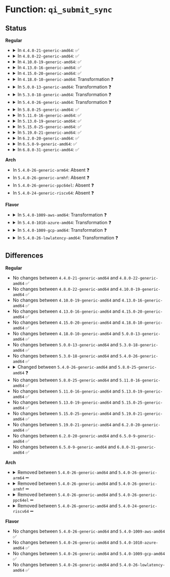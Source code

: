 # Function: <code>qi_submit_sync</code>

## Status
<b>Regular</b>
<ul>
<li>
<details>
<summary>In <code>4.4.0-21-generic-amd64</code>: ✅</summary>

```c
int qi_submit_sync(struct qi_desc * desc, struct intel_iommu * iommu)
```

```json
{
  "name": "qi_submit_sync",
  "collision_type": "Unique Global",
  "inline_type": "No",
  "funcs": [
    {
      "addr": 18446744071584303472,
      "name": "qi_submit_sync",
      "external": true,
      "loc": "drivers/iommu/dmar.c:1192",
      "file": "drivers/iommu/dmar.c",
      "inline": "seen, unknown",
      "caller_inline": [],
      "caller_func": [
        "drivers/iommu/dmar.c:qi_global_iec",
        "drivers/iommu/dmar.c:qi_flush_context",
        "drivers/iommu/dmar.c:qi_flush_iotlb",
        "drivers/iommu/dmar.c:qi_flush_dev_iotlb",
        "drivers/iommu/intel-svm.c:intel_mm_release",
        "drivers/iommu/intel-svm.c:intel_svm_unbind_mm",
        "drivers/iommu/intel-svm.c:prq_event_thread",
        "drivers/iommu/intel-svm.c:prq_event_thread",
        "drivers/iommu/intel-svm.c:intel_svm_bind_mm",
        "drivers/iommu/intel_irq_remapping.c:modify_irte",
        "drivers/iommu/intel_irq_remapping.c:intel_free_irq_resources"
      ]
    }
  ],
  "symbols": [
    {
      "addr": 18446744071584303472,
      "name": "qi_submit_sync",
      "section": ".text",
      "bind": "STB_GLOBAL",
      "size": 983
    }
  ]
}
```
</details>
</li>
<li>
<details>
<summary>In <code>4.8.0-22-generic-amd64</code>: ✅</summary>

```c
int qi_submit_sync(struct qi_desc * desc, struct intel_iommu * iommu)
```

```json
{
  "name": "qi_submit_sync",
  "collision_type": "Unique Global",
  "inline_type": "No",
  "funcs": [
    {
      "addr": 18446744071584649776,
      "name": "qi_submit_sync",
      "external": true,
      "loc": "drivers/iommu/dmar.c:1208",
      "file": "drivers/iommu/dmar.c",
      "inline": "seen, unknown",
      "caller_inline": [],
      "caller_func": [
        "drivers/iommu/dmar.c:qi_flush_dev_iotlb",
        "drivers/iommu/dmar.c:qi_flush_iotlb",
        "drivers/iommu/dmar.c:qi_flush_context",
        "drivers/iommu/dmar.c:qi_global_iec",
        "drivers/iommu/intel-svm.c:prq_event_thread",
        "drivers/iommu/intel-svm.c:prq_event_thread",
        "drivers/iommu/intel-svm.c:intel_svm_unbind_mm",
        "drivers/iommu/intel-svm.c:intel_svm_bind_mm",
        "drivers/iommu/intel-svm.c:intel_mm_release",
        "drivers/iommu/intel_irq_remapping.c:intel_free_irq_resources",
        "drivers/iommu/intel_irq_remapping.c:modify_irte"
      ]
    }
  ],
  "symbols": [
    {
      "addr": 18446744071584649776,
      "name": "qi_submit_sync",
      "section": ".text",
      "bind": "STB_GLOBAL",
      "size": 875
    }
  ]
}
```
</details>
</li>
<li>
<details>
<summary>In <code>4.10.0-19-generic-amd64</code>: ✅</summary>

```c
int qi_submit_sync(struct qi_desc * desc, struct intel_iommu * iommu)
```

```json
{
  "name": "qi_submit_sync",
  "collision_type": "Unique Global",
  "inline_type": "No",
  "funcs": [
    {
      "addr": 18446744071584835824,
      "name": "qi_submit_sync",
      "external": true,
      "loc": "drivers/iommu/dmar.c:1209",
      "file": "drivers/iommu/dmar.c",
      "inline": "seen, unknown",
      "caller_inline": [],
      "caller_func": [
        "drivers/iommu/dmar.c:qi_flush_dev_iotlb",
        "drivers/iommu/dmar.c:qi_flush_iotlb",
        "drivers/iommu/dmar.c:qi_flush_context",
        "drivers/iommu/dmar.c:qi_global_iec",
        "drivers/iommu/intel-svm.c:prq_event_thread",
        "drivers/iommu/intel-svm.c:prq_event_thread",
        "drivers/iommu/intel-svm.c:intel_svm_unbind_mm",
        "drivers/iommu/intel-svm.c:intel_svm_bind_mm",
        "drivers/iommu/intel-svm.c:intel_mm_release",
        "drivers/iommu/intel_irq_remapping.c:intel_free_irq_resources",
        "drivers/iommu/intel_irq_remapping.c:modify_irte"
      ]
    }
  ],
  "symbols": [
    {
      "addr": 18446744071584835824,
      "name": "qi_submit_sync",
      "section": ".text",
      "bind": "STB_GLOBAL",
      "size": 875
    }
  ]
}
```
</details>
</li>
<li>
<details>
<summary>In <code>4.13.0-16-generic-amd64</code>: ✅</summary>

```c
int qi_submit_sync(struct qi_desc * desc, struct intel_iommu * iommu)
```

```json
{
  "name": "qi_submit_sync",
  "collision_type": "Unique Global",
  "inline_type": "No",
  "funcs": [
    {
      "addr": 18446744071584925520,
      "name": "qi_submit_sync",
      "external": true,
      "loc": "drivers/iommu/dmar.c:1218",
      "file": "drivers/iommu/dmar.c",
      "inline": "seen, unknown",
      "caller_inline": [],
      "caller_func": [
        "drivers/iommu/dmar.c:qi_flush_dev_iotlb",
        "drivers/iommu/dmar.c:qi_flush_iotlb",
        "drivers/iommu/dmar.c:qi_flush_context",
        "drivers/iommu/dmar.c:qi_global_iec",
        "drivers/iommu/intel-svm.c:prq_event_thread",
        "drivers/iommu/intel-svm.c:prq_event_thread",
        "drivers/iommu/intel-svm.c:intel_svm_unbind_mm",
        "drivers/iommu/intel-svm.c:intel_svm_bind_mm",
        "drivers/iommu/intel-svm.c:intel_mm_release",
        "drivers/iommu/intel_irq_remapping.c:intel_free_irq_resources",
        "drivers/iommu/intel_irq_remapping.c:modify_irte"
      ]
    }
  ],
  "symbols": [
    {
      "addr": 18446744071584925520,
      "name": "qi_submit_sync",
      "section": ".text",
      "bind": "STB_GLOBAL",
      "size": 859
    }
  ]
}
```
</details>
</li>
<li>
<details>
<summary>In <code>4.15.0-20-generic-amd64</code>: ✅</summary>

```c
int qi_submit_sync(struct qi_desc * desc, struct intel_iommu * iommu)
```

```json
{
  "name": "qi_submit_sync",
  "collision_type": "Unique Global",
  "inline_type": "No",
  "funcs": [
    {
      "addr": 18446744071585346880,
      "name": "qi_submit_sync",
      "external": true,
      "loc": "drivers/iommu/dmar.c:1221",
      "file": "drivers/iommu/dmar.c",
      "inline": "seen, unknown",
      "caller_inline": [],
      "caller_func": [
        "drivers/iommu/dmar.c:qi_flush_dev_iotlb",
        "drivers/iommu/dmar.c:qi_flush_iotlb",
        "drivers/iommu/dmar.c:qi_flush_context",
        "drivers/iommu/dmar.c:qi_global_iec",
        "drivers/iommu/intel-svm.c:prq_event_thread",
        "drivers/iommu/intel-svm.c:prq_event_thread",
        "drivers/iommu/intel-svm.c:intel_svm_unbind_mm",
        "drivers/iommu/intel-svm.c:intel_svm_bind_mm",
        "drivers/iommu/intel-svm.c:intel_mm_release",
        "drivers/iommu/intel_irq_remapping.c:intel_free_irq_resources",
        "drivers/iommu/intel_irq_remapping.c:modify_irte"
      ]
    }
  ],
  "symbols": [
    {
      "addr": 18446744071585346880,
      "name": "qi_submit_sync",
      "section": ".text",
      "bind": "STB_GLOBAL",
      "size": 859
    }
  ]
}
```
</details>
</li>
<li>
<details>
<summary>In <code>4.18.0-10-generic-amd64</code>: Transformation ❓</summary>

```c
int qi_submit_sync(struct qi_desc * desc, struct intel_iommu * iommu)
```

```json
{
  "name": "qi_submit_sync",
  "collision_type": "Unique Global",
  "inline_type": "No",
  "funcs": [
    {
      "addr": 0,
      "name": "qi_submit_sync",
      "external": true,
      "loc": "drivers/iommu/dmar.c:1221",
      "file": "drivers/iommu/dmar.c",
      "inline": "seen, unknown",
      "caller_inline": [],
      "caller_func": [
        "drivers/iommu/dmar.c:qi_flush_dev_iotlb",
        "drivers/iommu/dmar.c:qi_flush_iotlb",
        "drivers/iommu/dmar.c:qi_flush_context",
        "drivers/iommu/dmar.c:qi_global_iec",
        "drivers/iommu/intel-svm.c:prq_event_thread",
        "drivers/iommu/intel-svm.c:prq_event_thread",
        "drivers/iommu/intel-svm.c:intel_svm_unbind_mm",
        "drivers/iommu/intel-svm.c:intel_svm_bind_mm",
        "drivers/iommu/intel-svm.c:intel_mm_release",
        "drivers/iommu/intel_irq_remapping.c:intel_free_irq_resources"
      ]
    }
  ],
  "symbols": [
    {
      "addr": 18446744071585592433,
      "name": "qi_submit_sync.cold.28",
      "section": ".text",
      "bind": "STB_LOCAL",
      "size": 94
    },
    {
      "addr": 18446744071585588976,
      "name": "qi_submit_sync",
      "section": ".text",
      "bind": "STB_GLOBAL",
      "size": 784
    }
  ]
}
```
</details>
</li>
<li>
<details>
<summary>In <code>5.0.0-13-generic-amd64</code>: Transformation ❓</summary>

```c
int qi_submit_sync(struct qi_desc * desc, struct intel_iommu * iommu)
```

```json
{
  "name": "qi_submit_sync",
  "collision_type": "Unique Global",
  "inline_type": "No",
  "funcs": [
    {
      "addr": 0,
      "name": "qi_submit_sync",
      "external": true,
      "loc": "drivers/iommu/dmar.c:1228",
      "file": "drivers/iommu/dmar.c",
      "inline": "seen, unknown",
      "caller_inline": [],
      "caller_func": [
        "drivers/iommu/dmar.c:qi_flush_dev_iotlb",
        "drivers/iommu/dmar.c:qi_flush_iotlb",
        "drivers/iommu/dmar.c:qi_flush_context",
        "drivers/iommu/dmar.c:qi_global_iec",
        "drivers/iommu/intel-pasid.c:intel_pasid_setup_pass_through",
        "drivers/iommu/intel-pasid.c:intel_pasid_setup_pass_through",
        "drivers/iommu/intel-pasid.c:intel_pasid_setup_second_level",
        "drivers/iommu/intel-pasid.c:intel_pasid_setup_second_level",
        "drivers/iommu/intel-pasid.c:intel_pasid_setup_first_level",
        "drivers/iommu/intel-pasid.c:intel_pasid_setup_first_level",
        "drivers/iommu/intel-pasid.c:intel_pasid_tear_down_entry",
        "drivers/iommu/intel-pasid.c:intel_pasid_tear_down_entry",
        "drivers/iommu/intel-svm.c:prq_event_thread",
        "drivers/iommu/intel_irq_remapping.c:intel_free_irq_resources"
      ]
    }
  ],
  "symbols": [
    {
      "addr": 18446744071585716689,
      "name": "qi_submit_sync.cold.27",
      "section": ".text",
      "bind": "STB_LOCAL",
      "size": 101
    },
    {
      "addr": 18446744071585712928,
      "name": "qi_submit_sync",
      "section": ".text",
      "bind": "STB_GLOBAL",
      "size": 1001
    }
  ]
}
```
</details>
</li>
<li>
<details>
<summary>In <code>5.3.0-18-generic-amd64</code>: Transformation ❓</summary>

```c
int qi_submit_sync(struct qi_desc * desc, struct intel_iommu * iommu)
```

```json
{
  "name": "qi_submit_sync",
  "collision_type": "Unique Global",
  "inline_type": "No",
  "funcs": [
    {
      "addr": 0,
      "name": "qi_submit_sync",
      "external": true,
      "loc": "drivers/iommu/dmar.c:1217",
      "file": "drivers/iommu/dmar.c",
      "inline": "seen, unknown",
      "caller_inline": [],
      "caller_func": [
        "drivers/iommu/dmar.c:qi_flush_dev_iotlb",
        "drivers/iommu/dmar.c:qi_flush_iotlb",
        "drivers/iommu/dmar.c:qi_flush_context",
        "drivers/iommu/dmar.c:qi_global_iec",
        "drivers/iommu/intel-pasid.c:intel_pasid_setup_pass_through",
        "drivers/iommu/intel-pasid.c:intel_pasid_setup_pass_through",
        "drivers/iommu/intel-pasid.c:intel_pasid_setup_second_level",
        "drivers/iommu/intel-pasid.c:intel_pasid_setup_second_level",
        "drivers/iommu/intel-pasid.c:intel_pasid_setup_first_level",
        "drivers/iommu/intel-pasid.c:intel_pasid_setup_first_level",
        "drivers/iommu/intel-pasid.c:intel_pasid_tear_down_entry",
        "drivers/iommu/intel-pasid.c:intel_pasid_tear_down_entry",
        "drivers/iommu/intel-svm.c:prq_event_thread",
        "drivers/iommu/intel_irq_remapping.c:intel_free_irq_resources"
      ]
    }
  ],
  "symbols": [
    {
      "addr": 18446744071585944577,
      "name": "qi_submit_sync.cold",
      "section": ".text",
      "bind": "STB_LOCAL",
      "size": 97
    },
    {
      "addr": 18446744071585940832,
      "name": "qi_submit_sync",
      "section": ".text",
      "bind": "STB_GLOBAL",
      "size": 987
    }
  ]
}
```
</details>
</li>
<li>
<details>
<summary>In <code>5.4.0-26-generic-amd64</code>: Transformation ❓</summary>

```c
int qi_submit_sync(struct qi_desc * desc, struct intel_iommu * iommu)
```

```json
{
  "name": "qi_submit_sync",
  "collision_type": "Unique Global",
  "inline_type": "No",
  "funcs": [
    {
      "addr": 0,
      "name": "qi_submit_sync",
      "external": true,
      "loc": "drivers/iommu/dmar.c:1227",
      "file": "drivers/iommu/dmar.c",
      "inline": "seen, unknown",
      "caller_inline": [],
      "caller_func": [
        "drivers/iommu/dmar.c:qi_flush_dev_iotlb",
        "drivers/iommu/dmar.c:qi_flush_iotlb",
        "drivers/iommu/dmar.c:qi_flush_context",
        "drivers/iommu/dmar.c:qi_global_iec",
        "drivers/iommu/intel-pasid.c:intel_pasid_setup_pass_through",
        "drivers/iommu/intel-pasid.c:intel_pasid_setup_pass_through",
        "drivers/iommu/intel-pasid.c:intel_pasid_setup_second_level",
        "drivers/iommu/intel-pasid.c:intel_pasid_setup_second_level",
        "drivers/iommu/intel-pasid.c:intel_pasid_setup_first_level",
        "drivers/iommu/intel-pasid.c:intel_pasid_setup_first_level",
        "drivers/iommu/intel-pasid.c:intel_pasid_tear_down_entry",
        "drivers/iommu/intel-pasid.c:intel_pasid_tear_down_entry",
        "drivers/iommu/intel-svm.c:prq_event_thread",
        "drivers/iommu/intel_irq_remapping.c:intel_free_irq_resources"
      ]
    }
  ],
  "symbols": [
    {
      "addr": 18446744071586087736,
      "name": "qi_submit_sync.cold",
      "section": ".text",
      "bind": "STB_LOCAL",
      "size": 97
    },
    {
      "addr": 18446744071586084016,
      "name": "qi_submit_sync",
      "section": ".text",
      "bind": "STB_GLOBAL",
      "size": 987
    }
  ]
}
```
</details>
</li>
<li>
<details>
<summary>In <code>5.8.0-25-generic-amd64</code>: ✅</summary>

```c
int qi_submit_sync(struct intel_iommu * iommu, struct qi_desc * desc, unsigned int count, long unsigned int options)
```

```json
{
  "name": "qi_submit_sync",
  "collision_type": "Unique Global",
  "inline_type": "No",
  "funcs": [
    {
      "addr": 18446744071586831664,
      "name": "qi_submit_sync",
      "external": true,
      "loc": "drivers/iommu/intel/dmar.c:1235",
      "file": "drivers/iommu/intel/dmar.c",
      "inline": "seen, unknown",
      "caller_inline": [],
      "caller_func": [
        "drivers/iommu/intel/dmar.c:qi_flush_pasid_cache",
        "drivers/iommu/intel/dmar.c:qi_flush_dev_iotlb_pasid",
        "drivers/iommu/intel/dmar.c:qi_flush_piotlb",
        "drivers/iommu/intel/dmar.c:qi_flush_dev_iotlb",
        "drivers/iommu/intel/dmar.c:qi_flush_iotlb",
        "drivers/iommu/intel/dmar.c:qi_flush_context",
        "drivers/iommu/intel/dmar.c:qi_global_iec",
        "drivers/iommu/intel/pasid.c:intel_pasid_tear_down_entry",
        "drivers/iommu/intel/pasid.c:intel_pasid_tear_down_entry",
        "drivers/iommu/intel/svm.c:prq_event_thread",
        "drivers/iommu/intel/svm.c:intel_svm_drain_prq",
        "drivers/iommu/intel/irq_remapping.c:intel_free_irq_resources"
      ]
    }
  ],
  "symbols": [
    {
      "addr": 18446744071586831664,
      "name": "qi_submit_sync",
      "section": ".text",
      "bind": "STB_GLOBAL",
      "size": 948
    }
  ]
}
```
</details>
</li>
<li>
<details>
<summary>In <code>5.11.0-16-generic-amd64</code>: ✅</summary>

```c
int qi_submit_sync(struct intel_iommu * iommu, struct qi_desc * desc, unsigned int count, long unsigned int options)
```

```json
{
  "name": "qi_submit_sync",
  "collision_type": "Unique Global",
  "inline_type": "No",
  "funcs": [
    {
      "addr": 18446744071586888336,
      "name": "qi_submit_sync",
      "external": true,
      "loc": "drivers/iommu/intel/dmar.c:1274",
      "file": "drivers/iommu/intel/dmar.c",
      "inline": "seen, unknown",
      "caller_inline": [],
      "caller_func": [
        "drivers/iommu/intel/dmar.c:qi_flush_pasid_cache",
        "drivers/iommu/intel/dmar.c:qi_flush_dev_iotlb_pasid",
        "drivers/iommu/intel/dmar.c:qi_flush_piotlb",
        "drivers/iommu/intel/dmar.c:qi_flush_dev_iotlb",
        "drivers/iommu/intel/dmar.c:qi_flush_iotlb",
        "drivers/iommu/intel/dmar.c:qi_flush_context",
        "drivers/iommu/intel/dmar.c:qi_global_iec",
        "drivers/iommu/intel/pasid.c:intel_pasid_tear_down_entry",
        "drivers/iommu/intel/pasid.c:intel_pasid_tear_down_entry",
        "drivers/iommu/intel/svm.c:intel_svm_page_response",
        "drivers/iommu/intel/svm.c:prq_event_thread",
        "drivers/iommu/intel/svm.c:intel_svm_drain_prq",
        "drivers/iommu/intel/irq_remapping.c:intel_free_irq_resources"
      ]
    }
  ],
  "symbols": [
    {
      "addr": 18446744071586888336,
      "name": "qi_submit_sync",
      "section": ".text",
      "bind": "STB_GLOBAL",
      "size": 948
    }
  ]
}
```
</details>
</li>
<li>
<details>
<summary>In <code>5.13.0-19-generic-amd64</code>: ✅</summary>

```c
int qi_submit_sync(struct intel_iommu * iommu, struct qi_desc * desc, unsigned int count, long unsigned int options)
```

```json
{
  "name": "qi_submit_sync",
  "collision_type": "Unique Global",
  "inline_type": "No",
  "funcs": [
    {
      "addr": 18446744071586769136,
      "name": "qi_submit_sync",
      "external": true,
      "loc": "drivers/iommu/intel/dmar.c:1341",
      "file": "drivers/iommu/intel/dmar.c",
      "inline": "seen, unknown",
      "caller_inline": [],
      "caller_func": [
        "drivers/iommu/intel/dmar.c:qi_flush_pasid_cache",
        "drivers/iommu/intel/dmar.c:qi_flush_dev_iotlb_pasid",
        "drivers/iommu/intel/dmar.c:qi_flush_piotlb",
        "drivers/iommu/intel/dmar.c:qi_flush_dev_iotlb",
        "drivers/iommu/intel/dmar.c:qi_flush_iotlb",
        "drivers/iommu/intel/dmar.c:qi_flush_context",
        "drivers/iommu/intel/dmar.c:qi_global_iec",
        "drivers/iommu/intel/pasid.c:intel_pasid_tear_down_entry",
        "drivers/iommu/intel/svm.c:intel_svm_page_response",
        "drivers/iommu/intel/svm.c:prq_event_thread",
        "drivers/iommu/intel/svm.c:intel_svm_drain_prq",
        "drivers/iommu/intel/irq_remapping.c:intel_free_irq_resources"
      ]
    }
  ],
  "symbols": [
    {
      "addr": 18446744071586769136,
      "name": "qi_submit_sync",
      "section": ".text",
      "bind": "STB_GLOBAL",
      "size": 1061
    }
  ]
}
```
</details>
</li>
<li>
<details>
<summary>In <code>5.15.0-25-generic-amd64</code>: ✅</summary>

```c
int qi_submit_sync(struct intel_iommu * iommu, struct qi_desc * desc, unsigned int count, long unsigned int options)
```

```json
{
  "name": "qi_submit_sync",
  "collision_type": "Unique Global",
  "inline_type": "No",
  "funcs": [
    {
      "addr": 18446744071587324288,
      "name": "qi_submit_sync",
      "external": true,
      "loc": "drivers/iommu/intel/dmar.c:1340",
      "file": "drivers/iommu/intel/dmar.c",
      "inline": "seen, unknown",
      "caller_inline": [],
      "caller_func": [
        "drivers/iommu/intel/dmar.c:qi_flush_pasid_cache",
        "drivers/iommu/intel/dmar.c:qi_flush_dev_iotlb_pasid",
        "drivers/iommu/intel/dmar.c:qi_flush_piotlb",
        "drivers/iommu/intel/dmar.c:qi_flush_dev_iotlb",
        "drivers/iommu/intel/dmar.c:qi_flush_iotlb",
        "drivers/iommu/intel/dmar.c:qi_flush_context",
        "drivers/iommu/intel/dmar.c:qi_global_iec",
        "drivers/iommu/intel/pasid.c:intel_pasid_tear_down_entry",
        "drivers/iommu/intel/svm.c:intel_svm_page_response",
        "drivers/iommu/intel/svm.c:intel_svm_drain_prq",
        "drivers/iommu/intel/irq_remapping.c:intel_free_irq_resources"
      ]
    }
  ],
  "symbols": [
    {
      "addr": 18446744071587324288,
      "name": "qi_submit_sync",
      "section": ".text",
      "bind": "STB_GLOBAL",
      "size": 1061
    }
  ]
}
```
</details>
</li>
<li>
<details>
<summary>In <code>5.19.0-21-generic-amd64</code>: ✅</summary>

```c
int qi_submit_sync(struct intel_iommu * iommu, struct qi_desc * desc, unsigned int count, long unsigned int options)
```

```json
{
  "name": "qi_submit_sync",
  "collision_type": "Unique Global",
  "inline_type": "No",
  "funcs": [
    {
      "addr": 18446744071588638816,
      "name": "qi_submit_sync",
      "external": true,
      "loc": "drivers/iommu/intel/dmar.c:1336",
      "file": "drivers/iommu/intel/dmar.c",
      "inline": "seen, unknown",
      "caller_inline": [],
      "caller_func": [
        "drivers/iommu/intel/dmar.c:qi_flush_pasid_cache",
        "drivers/iommu/intel/dmar.c:qi_flush_dev_iotlb_pasid",
        "drivers/iommu/intel/dmar.c:qi_flush_piotlb",
        "drivers/iommu/intel/dmar.c:qi_flush_dev_iotlb",
        "drivers/iommu/intel/dmar.c:qi_flush_iotlb",
        "drivers/iommu/intel/dmar.c:qi_flush_context",
        "drivers/iommu/intel/dmar.c:qi_global_iec",
        "drivers/iommu/intel/pasid.c:intel_pasid_setup_page_snoop_control",
        "drivers/iommu/intel/pasid.c:intel_pasid_tear_down_entry",
        "drivers/iommu/intel/svm.c:intel_svm_page_response",
        "drivers/iommu/intel/svm.c:intel_svm_drain_prq",
        "drivers/iommu/intel/irq_remapping.c:intel_free_irq_resources"
      ]
    }
  ],
  "symbols": [
    {
      "addr": 18446744071588638816,
      "name": "qi_submit_sync",
      "section": ".text",
      "bind": "STB_GLOBAL",
      "size": 1185
    }
  ]
}
```
</details>
</li>
<li>
<details>
<summary>In <code>6.2.0-20-generic-amd64</code>: ✅</summary>

```c
int qi_submit_sync(struct intel_iommu * iommu, struct qi_desc * desc, unsigned int count, long unsigned int options)
```

```json
{
  "name": "qi_submit_sync",
  "collision_type": "Unique Global",
  "inline_type": "No",
  "funcs": [
    {
      "addr": 18446744071590109024,
      "name": "qi_submit_sync",
      "external": true,
      "loc": "drivers/iommu/intel/dmar.c:1325",
      "file": "drivers/iommu/intel/dmar.c",
      "inline": "seen, unknown",
      "caller_inline": [],
      "caller_func": [
        "drivers/iommu/intel/dmar.c:qi_flush_pasid_cache",
        "drivers/iommu/intel/dmar.c:qi_flush_dev_iotlb_pasid",
        "drivers/iommu/intel/dmar.c:qi_flush_piotlb",
        "drivers/iommu/intel/dmar.c:qi_flush_dev_iotlb",
        "drivers/iommu/intel/dmar.c:qi_flush_iotlb",
        "drivers/iommu/intel/dmar.c:qi_flush_context",
        "drivers/iommu/intel/dmar.c:qi_global_iec",
        "drivers/iommu/intel/pasid.c:intel_pasid_setup_page_snoop_control",
        "drivers/iommu/intel/pasid.c:intel_pasid_tear_down_entry",
        "drivers/iommu/intel/svm.c:intel_svm_page_response",
        "drivers/iommu/intel/svm.c:intel_svm_drain_prq",
        "drivers/iommu/intel/irq_remapping.c:intel_free_irq_resources"
      ]
    }
  ],
  "symbols": [
    {
      "addr": 18446744071590109024,
      "name": "qi_submit_sync",
      "section": ".text",
      "bind": "STB_GLOBAL",
      "size": 1198
    }
  ]
}
```
</details>
</li>
<li>
<details>
<summary>In <code>6.5.0-9-generic-amd64</code>: ✅</summary>

```c
int qi_submit_sync(struct intel_iommu * iommu, struct qi_desc * desc, unsigned int count, long unsigned int options)
```

```json
{
  "name": "qi_submit_sync",
  "collision_type": "Unique Global",
  "inline_type": "No",
  "funcs": [
    {
      "addr": 18446744071590422768,
      "name": "qi_submit_sync",
      "external": true,
      "loc": "drivers/iommu/intel/dmar.c:1346",
      "file": "drivers/iommu/intel/dmar.c",
      "inline": "seen, unknown",
      "caller_inline": [],
      "caller_func": [
        "drivers/iommu/intel/dmar.c:qi_flush_pasid_cache",
        "drivers/iommu/intel/dmar.c:qi_flush_dev_iotlb_pasid",
        "drivers/iommu/intel/dmar.c:qi_flush_piotlb",
        "drivers/iommu/intel/dmar.c:qi_flush_dev_iotlb",
        "drivers/iommu/intel/dmar.c:qi_flush_iotlb",
        "drivers/iommu/intel/dmar.c:qi_flush_context",
        "drivers/iommu/intel/dmar.c:qi_global_iec",
        "drivers/iommu/intel/pasid.c:intel_pasid_setup_page_snoop_control",
        "drivers/iommu/intel/pasid.c:intel_pasid_tear_down_entry",
        "drivers/iommu/intel/svm.c:intel_svm_page_response",
        "drivers/iommu/intel/svm.c:intel_svm_drain_prq",
        "drivers/iommu/intel/irq_remapping.c:intel_free_irq_resources"
      ]
    }
  ],
  "symbols": [
    {
      "addr": 18446744071590422768,
      "name": "qi_submit_sync",
      "section": ".text",
      "bind": "STB_GLOBAL",
      "size": 1198
    }
  ]
}
```
</details>
</li>
<li>
<details>
<summary>In <code>6.8.0-31-generic-amd64</code>: ✅</summary>

```c
int qi_submit_sync(struct intel_iommu * iommu, struct qi_desc * desc, unsigned int count, long unsigned int options)
```

```json
{
  "name": "qi_submit_sync",
  "collision_type": "Unique Global",
  "inline_type": "No",
  "funcs": [
    {
      "addr": 18446744071590766912,
      "name": "qi_submit_sync",
      "external": true,
      "loc": "drivers/iommu/intel/dmar.c:1346",
      "file": "drivers/iommu/intel/dmar.c",
      "inline": "seen, unknown",
      "caller_inline": [],
      "caller_func": [
        "drivers/iommu/intel/dmar.c:qi_flush_pasid_cache",
        "drivers/iommu/intel/dmar.c:qi_flush_dev_iotlb_pasid",
        "drivers/iommu/intel/dmar.c:qi_flush_piotlb",
        "drivers/iommu/intel/dmar.c:qi_flush_dev_iotlb",
        "drivers/iommu/intel/dmar.c:qi_flush_iotlb",
        "drivers/iommu/intel/dmar.c:qi_flush_context",
        "drivers/iommu/intel/dmar.c:qi_global_iec",
        "drivers/iommu/intel/pasid.c:intel_pasid_setup_page_snoop_control",
        "drivers/iommu/intel/pasid.c:intel_pasid_setup_dirty_tracking",
        "drivers/iommu/intel/pasid.c:intel_pasid_tear_down_entry",
        "drivers/iommu/intel/svm.c:intel_svm_page_response",
        "drivers/iommu/intel/svm.c:intel_drain_pasid_prq"
      ]
    }
  ],
  "symbols": [
    {
      "addr": 18446744071590766912,
      "name": "qi_submit_sync",
      "section": ".text",
      "bind": "STB_GLOBAL",
      "size": 1198
    }
  ]
}
```
</details>
</li>
</ul>
<b>Arch</b>
<ul>
<li>
In <code>5.4.0-26-generic-arm64</code>: Absent ❓
</li>
<li>
In <code>5.4.0-26-generic-armhf</code>: Absent ❓
</li>
<li>
In <code>5.4.0-26-generic-ppc64el</code>: Absent ❓
</li>
<li>
In <code>5.4.0-24-generic-riscv64</code>: Absent ❓
</li>
</ul>
<b>Flavor</b>
<ul>
<li>
<details>
<summary>In <code>5.4.0-1009-aws-amd64</code>: Transformation ❓</summary>

```c
int qi_submit_sync(struct qi_desc * desc, struct intel_iommu * iommu)
```

```json
{
  "name": "qi_submit_sync",
  "collision_type": "Unique Global",
  "inline_type": "No",
  "funcs": [
    {
      "addr": 0,
      "name": "qi_submit_sync",
      "external": true,
      "loc": "drivers/iommu/dmar.c:1227",
      "file": "drivers/iommu/dmar.c",
      "inline": "seen, unknown",
      "caller_inline": [],
      "caller_func": [
        "drivers/iommu/dmar.c:qi_flush_dev_iotlb",
        "drivers/iommu/dmar.c:qi_flush_iotlb",
        "drivers/iommu/dmar.c:qi_flush_context",
        "drivers/iommu/dmar.c:qi_global_iec",
        "drivers/iommu/intel-pasid.c:intel_pasid_setup_pass_through",
        "drivers/iommu/intel-pasid.c:intel_pasid_setup_pass_through",
        "drivers/iommu/intel-pasid.c:intel_pasid_setup_second_level",
        "drivers/iommu/intel-pasid.c:intel_pasid_setup_second_level",
        "drivers/iommu/intel-pasid.c:intel_pasid_setup_first_level",
        "drivers/iommu/intel-pasid.c:intel_pasid_setup_first_level",
        "drivers/iommu/intel-pasid.c:intel_pasid_tear_down_entry",
        "drivers/iommu/intel-pasid.c:intel_pasid_tear_down_entry",
        "drivers/iommu/intel-svm.c:prq_event_thread",
        "drivers/iommu/intel_irq_remapping.c:intel_free_irq_resources"
      ]
    }
  ],
  "symbols": [
    {
      "addr": 18446744071585848856,
      "name": "qi_submit_sync.cold",
      "section": ".text",
      "bind": "STB_LOCAL",
      "size": 97
    },
    {
      "addr": 18446744071585845136,
      "name": "qi_submit_sync",
      "section": ".text",
      "bind": "STB_GLOBAL",
      "size": 987
    }
  ]
}
```
</details>
</li>
<li>
<details>
<summary>In <code>5.4.0-1010-azure-amd64</code>: Transformation ❓</summary>

```c
int qi_submit_sync(struct qi_desc * desc, struct intel_iommu * iommu)
```

```json
{
  "name": "qi_submit_sync",
  "collision_type": "Unique Global",
  "inline_type": "No",
  "funcs": [
    {
      "addr": 0,
      "name": "qi_submit_sync",
      "external": true,
      "loc": "drivers/iommu/dmar.c:1227",
      "file": "drivers/iommu/dmar.c",
      "inline": "seen, unknown",
      "caller_inline": [],
      "caller_func": [
        "drivers/iommu/dmar.c:qi_flush_dev_iotlb",
        "drivers/iommu/dmar.c:qi_flush_iotlb",
        "drivers/iommu/dmar.c:qi_flush_context",
        "drivers/iommu/dmar.c:qi_global_iec",
        "drivers/iommu/intel-pasid.c:intel_pasid_setup_pass_through",
        "drivers/iommu/intel-pasid.c:intel_pasid_setup_pass_through",
        "drivers/iommu/intel-pasid.c:intel_pasid_setup_second_level",
        "drivers/iommu/intel-pasid.c:intel_pasid_setup_second_level",
        "drivers/iommu/intel-pasid.c:intel_pasid_setup_first_level",
        "drivers/iommu/intel-pasid.c:intel_pasid_setup_first_level",
        "drivers/iommu/intel-pasid.c:intel_pasid_tear_down_entry",
        "drivers/iommu/intel-pasid.c:intel_pasid_tear_down_entry",
        "drivers/iommu/intel-svm.c:prq_event_thread",
        "drivers/iommu/intel_irq_remapping.c:intel_free_irq_resources"
      ]
    }
  ],
  "symbols": [
    {
      "addr": 18446744071585707896,
      "name": "qi_submit_sync.cold",
      "section": ".text",
      "bind": "STB_LOCAL",
      "size": 97
    },
    {
      "addr": 18446744071585704176,
      "name": "qi_submit_sync",
      "section": ".text",
      "bind": "STB_GLOBAL",
      "size": 987
    }
  ]
}
```
</details>
</li>
<li>
<details>
<summary>In <code>5.4.0-1009-gcp-amd64</code>: Transformation ❓</summary>

```c
int qi_submit_sync(struct qi_desc * desc, struct intel_iommu * iommu)
```

```json
{
  "name": "qi_submit_sync",
  "collision_type": "Unique Global",
  "inline_type": "No",
  "funcs": [
    {
      "addr": 0,
      "name": "qi_submit_sync",
      "external": true,
      "loc": "drivers/iommu/dmar.c:1227",
      "file": "drivers/iommu/dmar.c",
      "inline": "seen, unknown",
      "caller_inline": [],
      "caller_func": [
        "drivers/iommu/dmar.c:qi_flush_dev_iotlb",
        "drivers/iommu/dmar.c:qi_flush_iotlb",
        "drivers/iommu/dmar.c:qi_flush_context",
        "drivers/iommu/dmar.c:qi_global_iec",
        "drivers/iommu/intel-pasid.c:intel_pasid_setup_pass_through",
        "drivers/iommu/intel-pasid.c:intel_pasid_setup_pass_through",
        "drivers/iommu/intel-pasid.c:intel_pasid_setup_second_level",
        "drivers/iommu/intel-pasid.c:intel_pasid_setup_second_level",
        "drivers/iommu/intel-pasid.c:intel_pasid_setup_first_level",
        "drivers/iommu/intel-pasid.c:intel_pasid_setup_first_level",
        "drivers/iommu/intel-pasid.c:intel_pasid_tear_down_entry",
        "drivers/iommu/intel-pasid.c:intel_pasid_tear_down_entry",
        "drivers/iommu/intel-svm.c:prq_event_thread",
        "drivers/iommu/intel_irq_remapping.c:intel_free_irq_resources"
      ]
    }
  ],
  "symbols": [
    {
      "addr": 18446744071586037752,
      "name": "qi_submit_sync.cold",
      "section": ".text",
      "bind": "STB_LOCAL",
      "size": 97
    },
    {
      "addr": 18446744071586034032,
      "name": "qi_submit_sync",
      "section": ".text",
      "bind": "STB_GLOBAL",
      "size": 987
    }
  ]
}
```
</details>
</li>
<li>
<details>
<summary>In <code>5.4.0-26-lowlatency-amd64</code>: Transformation ❓</summary>

```c
int qi_submit_sync(struct qi_desc * desc, struct intel_iommu * iommu)
```

```json
{
  "name": "qi_submit_sync",
  "collision_type": "Unique Global",
  "inline_type": "No",
  "funcs": [
    {
      "addr": 0,
      "name": "qi_submit_sync",
      "external": true,
      "loc": "drivers/iommu/dmar.c:1227",
      "file": "drivers/iommu/dmar.c",
      "inline": "seen, unknown",
      "caller_inline": [],
      "caller_func": [
        "drivers/iommu/dmar.c:qi_flush_dev_iotlb",
        "drivers/iommu/dmar.c:qi_flush_iotlb",
        "drivers/iommu/dmar.c:qi_flush_context",
        "drivers/iommu/dmar.c:qi_global_iec",
        "drivers/iommu/intel-pasid.c:intel_pasid_setup_pass_through",
        "drivers/iommu/intel-pasid.c:intel_pasid_setup_pass_through",
        "drivers/iommu/intel-pasid.c:intel_pasid_setup_second_level",
        "drivers/iommu/intel-pasid.c:intel_pasid_setup_second_level",
        "drivers/iommu/intel-pasid.c:intel_pasid_setup_first_level",
        "drivers/iommu/intel-pasid.c:intel_pasid_setup_first_level",
        "drivers/iommu/intel-pasid.c:intel_pasid_tear_down_entry",
        "drivers/iommu/intel-pasid.c:intel_pasid_tear_down_entry",
        "drivers/iommu/intel-svm.c:prq_event_thread",
        "drivers/iommu/intel_irq_remapping.c:intel_free_irq_resources"
      ]
    }
  ],
  "symbols": [
    {
      "addr": 18446744071586145736,
      "name": "qi_submit_sync.cold",
      "section": ".text",
      "bind": "STB_LOCAL",
      "size": 97
    },
    {
      "addr": 18446744071586142016,
      "name": "qi_submit_sync",
      "section": ".text",
      "bind": "STB_GLOBAL",
      "size": 988
    }
  ]
}
```
</details>
</li>
</ul>

## Differences
<b>Regular</b>
<ul>
<li>
No changes between <code>4.4.0-21-generic-amd64</code> and <code>4.8.0-22-generic-amd64</code> ✅
</li>
<li>
No changes between <code>4.8.0-22-generic-amd64</code> and <code>4.10.0-19-generic-amd64</code> ✅
</li>
<li>
No changes between <code>4.10.0-19-generic-amd64</code> and <code>4.13.0-16-generic-amd64</code> ✅
</li>
<li>
No changes between <code>4.13.0-16-generic-amd64</code> and <code>4.15.0-20-generic-amd64</code> ✅
</li>
<li>
No changes between <code>4.15.0-20-generic-amd64</code> and <code>4.18.0-10-generic-amd64</code> ✅
</li>
<li>
No changes between <code>4.18.0-10-generic-amd64</code> and <code>5.0.0-13-generic-amd64</code> ✅
</li>
<li>
No changes between <code>5.0.0-13-generic-amd64</code> and <code>5.3.0-18-generic-amd64</code> ✅
</li>
<li>
No changes between <code>5.3.0-18-generic-amd64</code> and <code>5.4.0-26-generic-amd64</code> ✅
</li>
<li>
<details>
<summary>Changed between <code>5.4.0-26-generic-amd64</code> and <code>5.8.0-25-generic-amd64</code> ❓</summary>
<ul>
<li>
<b>Param added. </b>
<code>unsigned int count</code>
</li>
<li>
<b>Param added. </b>
<code>long unsigned int options</code>
</li>
<li>
<b>Param reordered. </b>
<code>desc, iommu</code> ➡️ <code>iommu, desc, count, options</code>
</li>
</ul>
</details>
</li>
<li>
No changes between <code>5.8.0-25-generic-amd64</code> and <code>5.11.0-16-generic-amd64</code> ✅
</li>
<li>
No changes between <code>5.11.0-16-generic-amd64</code> and <code>5.13.0-19-generic-amd64</code> ✅
</li>
<li>
No changes between <code>5.13.0-19-generic-amd64</code> and <code>5.15.0-25-generic-amd64</code> ✅
</li>
<li>
No changes between <code>5.15.0-25-generic-amd64</code> and <code>5.19.0-21-generic-amd64</code> ✅
</li>
<li>
No changes between <code>5.19.0-21-generic-amd64</code> and <code>6.2.0-20-generic-amd64</code> ✅
</li>
<li>
No changes between <code>6.2.0-20-generic-amd64</code> and <code>6.5.0-9-generic-amd64</code> ✅
</li>
<li>
No changes between <code>6.5.0-9-generic-amd64</code> and <code>6.8.0-31-generic-amd64</code> ✅
</li>
</ul>
<b>Arch</b>
<ul>
<li>
<details>
<summary>Removed between <code>5.4.0-26-generic-amd64</code> and <code>5.4.0-26-generic-arm64</code> ➖</summary>

```c
int qi_submit_sync(struct qi_desc * desc, struct intel_iommu * iommu)
```
</details>
</li>
<li>
<details>
<summary>Removed between <code>5.4.0-26-generic-amd64</code> and <code>5.4.0-26-generic-armhf</code> ➖</summary>

```c
int qi_submit_sync(struct qi_desc * desc, struct intel_iommu * iommu)
```
</details>
</li>
<li>
<details>
<summary>Removed between <code>5.4.0-26-generic-amd64</code> and <code>5.4.0-26-generic-ppc64el</code> ➖</summary>

```c
int qi_submit_sync(struct qi_desc * desc, struct intel_iommu * iommu)
```
</details>
</li>
<li>
<details>
<summary>Removed between <code>5.4.0-26-generic-amd64</code> and <code>5.4.0-24-generic-riscv64</code> ➖</summary>

```c
int qi_submit_sync(struct qi_desc * desc, struct intel_iommu * iommu)
```
</details>
</li>
</ul>
<b>Flavor</b>
<ul>
<li>
No changes between <code>5.4.0-26-generic-amd64</code> and <code>5.4.0-1009-aws-amd64</code> ✅
</li>
<li>
No changes between <code>5.4.0-26-generic-amd64</code> and <code>5.4.0-1010-azure-amd64</code> ✅
</li>
<li>
No changes between <code>5.4.0-26-generic-amd64</code> and <code>5.4.0-1009-gcp-amd64</code> ✅
</li>
<li>
No changes between <code>5.4.0-26-generic-amd64</code> and <code>5.4.0-26-lowlatency-amd64</code> ✅
</li>
</ul>
